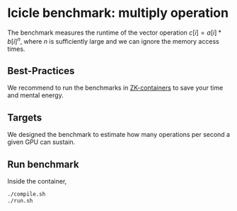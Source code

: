 # Icicle benchmark: multiply operation

The benchmark measures the runtime of the vector operation $c[i] = a[i] * b[i]^n$, where $n$ is sufficiently large and we can ignore the memory access times.

## Best-Practices

We recommend to run the benchmarks in [ZK-containers](../ZK-containers.md) to save your time and mental energy.

## Targets

We designed the benchmark to estimate how many operations per second a given GPU can sustain.

## Run benchmark

Inside the container,

```sh
./compile.sh
./run.sh
```


